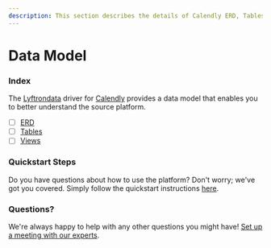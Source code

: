 ```yaml
---
description: This section describes the details of Calendly ERD, Tables, and Views.
---
```


# Data Model

### Index

The  [Lyftrondata](https://www.lyftrondata.com/) driver for [Calendly](https://www.lyftrondata.com/integration/business-analytics/calendly/) provides a data model that enables you to better understand the source platform.

* [ ] [ERD](erd.md)
* [ ] [Tables](tables.md)
* [ ] [Views](views.md)

### Quickstart Steps

Do you have questions about how to use the platform? Don't worry; we've got you covered. Simply follow the quickstart instructions [here](../README.md).


### Questions? <a href="#questions" id="questions"></a>

We're always happy to help with any other questions you might have! [Set up a meeting with our experts](https://www.lyftrondata.com/book-a-meeting/).

